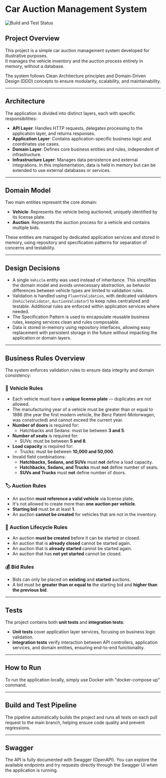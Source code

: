# Car Auction Management System

![Build and Test Status](https://github.com/renatolopes/CarAuctionManagementSystem/actions/workflows/build_and_test.yml/badge.svg)

## Project Overview

This project is a simple car auction management system developed for illustrative purposes.  
It manages the vehicle inventory and the auction process entirely in memory, without a database.

The system follows Clean Architecture principles and Domain-Driven Design (DDD) concepts to ensure modularity, scalability, and maintainability.

---

## Architecture

The application is divided into distinct layers, each with specific responsibilities:

- **API Layer**: Handles HTTP requests, delegates processing to the application layer, and returns responses.  
- **Application Layer**: Contains application-specific business logic and coordinates use cases.  
- **Domain Layer**: Defines core business entities and rules, independent of infrastructure.  
- **Infrastructure Layer**: Manages data persistence and external integrations. In this implementation, data is held in memory but can be extended to use external databases or services.

---

## Domain Model

Two main entities represent the core domain:

- **Vehicle**: Represents the vehicle being auctioned, uniquely identified by its license plate.  
- **Auction**: Represents the auction process for a vehicle and contains multiple bids.

These entities are managed by dedicated application services and stored in memory, using repository and specification patterns for separation of concerns and testability.

---

## Design Decisions

- A single `Vehicle` entity was used instead of inheritance. This simplifies the domain model and avoids unnecessary abstraction, as behavior differences between vehicle types are limited to validation rules.
- Validation is handled using `FluentValidation`, with dedicated validators (`VehicleValidator`, `AuctionValidator`) to keep rules centralized and testable. Additional rules are enforced within application services where needed.
- The Specification Pattern is used to encapsulate reusable business rules, keeping services clean and rules composable.
- Data is stored in-memory using repository interfaces, allowing easy replacement with persistent storage in the future without impacting the application or domain layers.

---

## Business Rules Overview

The system enforces validation rules to ensure data integrity and domain consistency:

### 🔧 Vehicle Rules
- Each vehicle must have a **unique license plate** — duplicates are not allowed.
- The manufacturing year of a vehicle must be greater than or equal to 1886 (the year the first modern vehicle, the Benz Patent-Motorwagen, was constructed) and cannot exceed the current year.
- **Number of doors** is required for:
  - Hatchbacks and Sedans: must be between **3 and 5**.
- **Number of seats** is required for:
  - SUVs: must be between **5 and 8**.
- **Load capacity** is required for:
  - Trucks: must be between **10,000 and 50,000**.
- Invalid field combinations:
  - **Hatchbacks, Sedans, and SUVs** must **not** define a load capacity.
  - **Hatchbacks, Sedans, and Trucks** must **not** define number of seats.
  - **SUVs and Trucks** must **not** define number of doors.

### 🏷️ Auction Rules
- An auction **must reference a valid vehicle** via license plate.
- It's not allowed to create more than **one auction per vehicle**.
- **Starting bid** must be at least **1**.
- An auction **cannot be created** for vehicles that are not in the inventory.

### 🔄 Auction Lifecycle Rules
- An auction **must be created** before it can be started or closed.
- An auction that is **already closed** cannot be started again.
- An auction that is **already started** cannot be started again.
- An auction that has **not yet started** cannot be closed.

### 💰 Bid Rules
- Bids can only be placed on **existing** and **started** auctions.
- A bid must be **greater than or equal to** the starting bid and **higher than the previous bid**.

---

## Tests

The project contains both **unit tests** and **integration tests**:

- **Unit tests** cover application layer services, focusing on business logic validation.  
- **Integration tests** verify interaction between API controllers, application services, and domain entities, ensuring end-to-end functionality.

---

## How to Run

To run the application locally, simply use Docker with "docker-compose up" command.

---

## Build and Test Pipeline
The pipeline automatically builds the project and runs all tests on each pull request to the main branch, helping ensure code quality and prevent regressions.

---

## Swagger
The API is fully documented with Swagger (OpenAPI).
You can explore the available endpoints and try requests directly through the Swagger UI when the application is running.